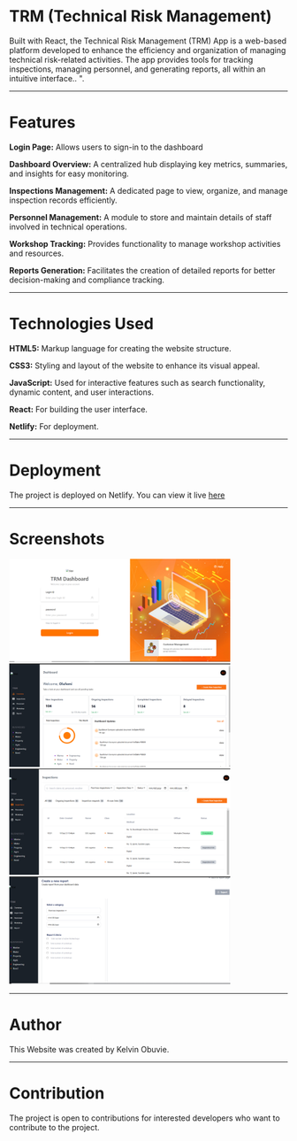 # TRM (Technical Risk Management)
Built with React, the Technical Risk Management (TRM) App is a web-based platform developed to enhance the efficiency and organization of managing technical risk-related activities. The app provides tools for tracking inspections, managing personnel, and generating reports, all within an intuitive interface.. ".

---

# Features
**Login Page:** Allows users to sign-in to the dashboard

**Dashboard Overview:** A centralized hub displaying key metrics, summaries, and insights for easy monitoring.

**Inspections Management:** A dedicated page to view, organize, and manage inspection records efficiently.

**Personnel Management:** A module to store and maintain details of staff involved in technical operations.

**Workshop Tracking:** Provides functionality to manage workshop activities and resources.

**Reports Generation:** Facilitates the creation of detailed reports for better decision-making and compliance tracking.

---

# Technologies Used
**HTML5:** Markup language for creating the website structure.

**CSS3:** Styling and layout of the website to enhance its visual appeal.

**JavaScript:** Used for interactive features such as search functionality, dynamic content, and user interactions.


**React:** For building the user interface.

**Netlify:** For deployment.

---

# Deployment
The project is deployed on Netlify. You can view it live [here](https://trmleadway.netlify.app/)


---

# Screenshots
<div style="dislplay:flex;">
<img width="400" alt="Screenshot 2023-07-23 034832" src="https://github.com/kelvinobuvie/TRM-app/blob/main/src/assets/Images/Login%20page.png">
<img width="400" alt="Screenshot 2023-07-23 034929" src="https://github.com/kelvinobuvie/TRM-app/blob/main/src/assets/Images/Dashboard%20overview.png">
<img width="400" alt="Screenshot 2023-07-23 035003" src="https://github.com/kelvinobuvie/TRM-app/blob/main/src/assets/Images/Inspection%20page.png">
<img width="400" alt="Screenshot 2023-07-23 035003" src="https://github.com/kelvinobuvie/TRM-app/blob/main/src/assets/Images/report%20page.png">
</div>

---

# Author
This Website was created by Kelvin Obuvie.

---

# Contribution
The project is open to contributions for interested developers who want to contribute to the project.
